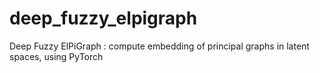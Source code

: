 # deep_fuzzy_elpigraph
Deep Fuzzy ElPiGraph : compute embedding of principal graphs in latent spaces, using PyTorch
